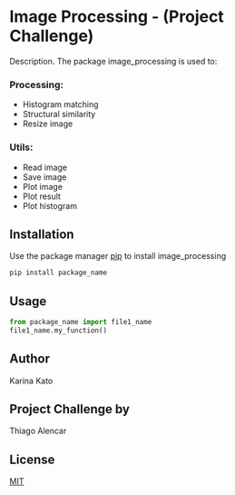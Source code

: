 # Image Processing - (Project Challenge)

Description. 
The package image_processing is used to:

 ### Processing:
- Histogram matching
- Structural similarity
- Resize image
### Utils:
- Read image
- Save image
- Plot image
- Plot result
- Plot histogram

## Installation

Use the package manager [pip](https://pip.pypa.io/en/stable/) to install image_processing

```bash
pip install package_name
```

## Usage
```python
from package_name import file1_name
file1_name.my_function()
```

## Author

Karina Kato

## Project Challenge by

Thiago Alencar

## License

[MIT](https://choosealicense.com/licenses/mit/)
